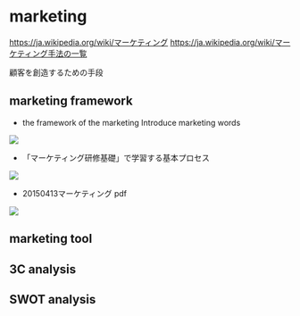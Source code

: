 # marketing

https://ja.wikipedia.org/wiki/マーケティング
https://ja.wikipedia.org/wiki/マーケティング手法の一覧

顧客を創造するための手段

## marketing framework

- the framework of the marketing Introduce marketing words

![](https://image.slideserve.com/1413841/slide1-n.jpg)

- 「マーケティング研修基礎」で学習する基本プロセス

![](https://cyber-synapse.com/archives/002/201702/b4dd87320762e5f1d41ff42271acbd86.gif)

- 20150413マーケティング pdf

![](https://image.slidesharecdn.com/20150413pdf-150413092035-conversion-gate01/95/20150413-pdf-40-638.jpg?cb=1428916891)

## marketing tool


## 3C analysis


## SWOT analysis
